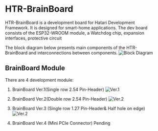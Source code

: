 # HTR-BrainBoard
HTR-BrainBoard is a development board for Hatari Development Framework. It is designed for smart-home applications. The dev board consists of the ESP32-WROOM module, a Watchdog chip, expansion interfaces, protective circuit

The block diagram below presents main components of the HTR-BrainBoard and interconnections between components.
![Block Diagram](https://tva1.sinaimg.cn/large/007S8ZIlgy1ggziug0pd2j31040hagoi.jpg)

## BrainBoard Module
There are 4 development module:
1. BrainBoard Ver.1(Single row 2.54 Pin-Header) 
![Ver.1](https://tva1.sinaimg.cn/large/007S8ZIlgy1ggzj8emvq5j31140irarv.jpg)

2. BrainBoard Ver.2(Double row 2.54 Pin-Header) 
![Ver.2](https://tva1.sinaimg.cn/large/007S8ZIlgy1ggzj6k6934j30kw0jwql9.jpg)

3. BrainBoard Ver.3 (Single row 1.27 Pin-Header& Half hole on edge) 
![Ver.2](https://tva1.sinaimg.cn/large/007S8ZIlgy1ggzj98q78fj312l0rm7vb.jpg)

4. BrainBoard Ver.4 (Mini PCIe Connector)
Pending

